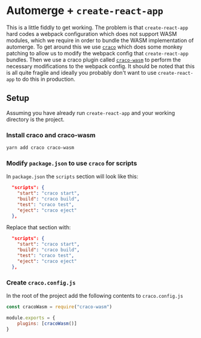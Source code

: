 # Automerge + `create-react-app`

This is a little fiddly to get working. The problem is that `create-react-app`
hard codes a webpack configuration which does not support WASM modules, which we
require in order to bundle the WASM implementation of automerge. To get around
this we use [`craco`](https://github.com/dilanx/craco) which does some monkey
patching to allow us to modify the webpack config that `create-react-app`
bundles. Then we use a craco plugin called
[`craco-wasm`](https://www.npmjs.com/package/craco-wasm) to perform the
necessary modifications to the webpack config. It should be noted that this is
all quite fragile and ideally you probably don't want to use `create-react-app`
to do this in production.

## Setup

Assuming you have already run `create-react-app` and your working directory is
the project.

### Install craco and craco-wasm

```bash
yarn add craco craco-wasm
```

### Modify `package.json` to use `craco` for scripts

In `package.json` the `scripts` section will look like this:

```json
  "scripts": {
    "start": "craco start",
    "build": "craco build",
    "test": "craco test",
    "eject": "craco eject"
  },
```

Replace that section with:

```json
  "scripts": {
    "start": "craco start",
    "build": "craco build",
    "test": "craco test",
    "eject": "craco eject"
  },
```

### Create `craco.config.js`

In the root of the project add the following contents to `craco.config.js`

```javascript
const cracoWasm = require("craco-wasm")

module.exports = {
    plugins: [cracoWasm()]
}
```
